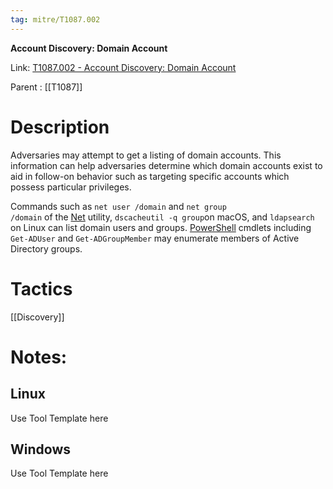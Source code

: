 ```yaml
---
tag: mitre/T1087.002
---
```


**Account Discovery: Domain Account**

Link: [T1087.002 - Account Discovery: Domain Account](https://attack.mitre.org/techniques/T1087/002)

Parent : [[T1087]]


# Description

Adversaries may attempt to get a listing of domain accounts. This information can help adversaries determine which domain accounts exist to aid in follow-on behavior such as targeting specific accounts which possess particular privileges.

Commands such as <code>net user /domain</code> and <code>net group /domain</code> of the [Net](https://attack.mitre.org/software/S0039) utility, <code>dscacheutil -q group</code>on macOS, and <code>ldapsearch</code> on Linux can list domain users and groups. [PowerShell](https://attack.mitre.org/techniques/T1059/001) cmdlets including <code>Get-ADUser</code> and <code>Get-ADGroupMember</code> may enumerate members of Active Directory groups.  

# Tactics


[[Discovery]]


# Notes:

## Linux

Use Tool Template here

## Windows

Use Tool Template here